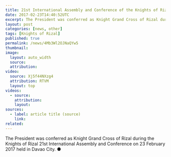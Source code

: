 ```yaml
---
title: 21st International Assembly and Conference of the Knights of Rizal
date: 2017-02-23T14:40:52UTC
excerpt: The President was conferred as Knight Grand Cross of Rizal during the Knights of Rizal 21st International Assembly and Conference on 23 February 2017 held in Davao City.
layout: post
categories: [news, other]
tags: [Knights of Rizal]
published: true
permalink: /news/4Mb3Wl2OJNaQYw5
thumbnail:
image:
  layout: auto_width
  source: 
  attribution: 
video:
  source: Xj5f44NXzg4
  attribution: RTVM
  layout: top
videos:
  - source: 
    attribution: 
    layout: 
sources:
  - label: article title (source)
    link:
related:
---
```


The President was conferred as Knight Grand Cross of Rizal during the Knights of Rizal 21st International Assembly and Conference on 23 February 2017 held in Davao City.
&#x25cf;
